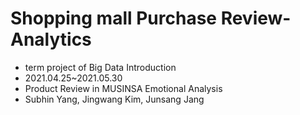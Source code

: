 # Shopping mall Purchase Review-Analytics
- term project of Big Data Introduction
- 2021.04.25~2021.05.30
- Product Review in MUSINSA Emotional Analysis
- Subhin Yang, Jingwang Kim, Junsang Jang
